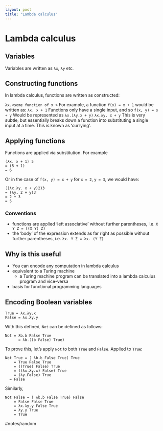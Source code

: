 ```yaml
---
layout: post
title: "Lambda calculus"
---
```


# Lambda calculus
## Variables
Variables are written as
`λx`, `λy` etc.

## Constructing functions
In lambda calculus, functions are written as constructed:

`λx.<some function of x >`
For example, a function
`f(x) = x + 1`
would be written as:
`λx. x + 1`
Functions only have a single input, and so
`f(x, y) = x + y`
Would be represented as 
`λx.(λy.x + y)` 
`λx.λy. x + y`
This is very subtle, but essentially breaks down a function into substituting a single input at a time. This is known as ‘currying’.
## Applying functions
Functions are applied via substitution. For example
```
(λx. x + 1) 5
= (5 + 1)
= 6
```
Or in the case of `f(x, y) = x + y` for `x = 2`, `y = 3`, we would have:
```
((λx.λy. x + y)2)3
= (λy. 2 + y)3
= 2 + 3
= 5
```

### Conventions
- functions are applied ‘left associative’ without further parentheses, i.e.
	`X Y Z = ((X Y) Z)`
- the ‘body’ of the expression extends as far right as possible without further parentheses, i.e.
	`λx. Y Z = λx. (Y Z)` 


## Why is this useful
-  You can encode any computation in lambda calculus
- equivalent to a Turing machine
	- a Turing machine program can be translated into a lambda calculus program and vice-versa
- basis for functional programming languages
## Encoding Boolean variables
```
True = λx.λy.x
False = λx.λy.y
```

With this defined, `Not` can be defined as follows:
```
Not = λb.b False True
	  = λb.((b False) True)
```
To prove this, let’s apply `Not` to both `True` and `False`.
Applied to `True`:
```
Not True = ( λb.b False True) True
	= True False True
	= ((True) False) True
	= ((λx.λy.x) False) True
	= (λy.False) True
  = False
```
Similarly,
```
Not False = ( λb.b False True) False
	= False False True
	= λx.λy.y False True
	= λy.y True
	= True
```


#notes/random